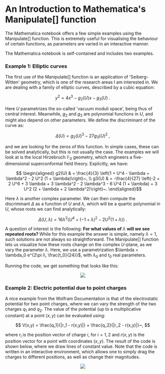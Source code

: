 # An Introduction to Mathematica's Manipulate[] function

The Mathematica notebook offers a few simple examples using the Manipulate[] function. This is extremely useful for visualising the behaviour of certain functions, as parameters are varied in an interactive manner.

The Mathematica notebook is self-contained and includes two examples. 

### Example 1: Elliptic curves

The first use of the Manipulate[] function is an application of 'Seiberg-Witten' geometry, which is one of the research areas I am interested in. We are dealing with a family of elliptic curves, described by a cubic equation:

$$ y^2 = 4x^3 - g_2(U) x - g_3(U)~.$$

Here $U$ parametrizes the so-called 'vacuum moduli space', being thus of central interest. Meanwhile, $g_2$ and $g_3$ are polynomial functions in $U$, and might also depend on other parameters. We define the discriminant of the curve as:

$$ \Delta(U) = g_2(U)^3 - 27 g_3(U)^2~,$$

and we are looking for the zeros of this function. In simple cases, these can be solved analytically, but this is not usually the case. The examples we will look at is the local Hirzebruch $\mathbb{F}_0$ geometry, which engineers a five-dimensional superconformal field theory. Explicitly, we have:

$$ \begin{aligned}
g2(U) & = \frac{4}{3} \left(1 + U^4 - \lambda + \lambda^2 - 2 U^2 (1 + \lambda)\right)~, \\
g3(U) & = -\frac{4}{27} \left(-2 + 2 U^6 + 3 \lambda + 3 \lambda^2 - 2 \lambda^3 - 6 U^4 (1 + \lambda) + 3 U^2 (2 + \lambda + 2 \lambda^2)\right)~.
\end{aligned}$$

Here $\lambda$ is another complex parameter. We can then compute the discriminant $\Delta$ as a function of $U$ and $\lambda$, which will be a quartic polynomial in $U$, whose roots we can find analytically:

$$ \Delta(U, \lambda) = 16 \lambda^2 (U^4 + (-1 + \lambda)^2 - 2 U^2 (1 + \lambda))~. $$

A question of interest is the following: <b> For what values of</b> $\lambda$ <b>will we see repeated roots? </b> While for this example the answer is simple, namely $\lambda = 1$, such solutions are not always so straightforward. The Manipulate[] function lets us visualize how these roots change on the complex $U$-plane, as we vary the parameter $\lambda$. Here, we use a parametrization $\lambda = \lambda_0 e^{2\pi i\, \frac{t_0}{24}}$, with $\lambda_0$ and $t_0$ real parameters. 

Running the code, we get something that looks like this:

<p align="center">
  <img src="https://github.com/magurh/MathematicaManipulate/assets/122356566/cd1982e1-72e7-4f9b-a8a9-c4c831ee84c4">
</p>


### Example 2: Electric potential due to point charges

A nice example from the Wolfram Documentation is that of the electrostatic potential for two point charges, where we can vary the strength of the two charges $q_1$ and $q_2$. The value of the potential (up to a multiplicative constant) at a point $(x,y)$ can be evaluated using:

$$ V(x,y) = \frac{q_1}{|r_1 - r(x,y)|} + \frac{q_2}{|r_2 - r(x,y)|}~, $$

where $r_i$ is the position vector of charge $i$, for $i = 1,2$ and $r(x,y)$ is the position vector for a point with coordinates $(x,y)$. The result of the code is shown below, where we draw lines of constant value. Note that the code is written in an interactive environment, which allows one to simply drag the charges to different positions, as well as change their magnitudes.

<p align="center">
  <img src="https://github.com/magurh/MathematicaManipulate/assets/122356566/5e7279c1-9815-4d4b-b416-10f4eef792dc">
</p>

